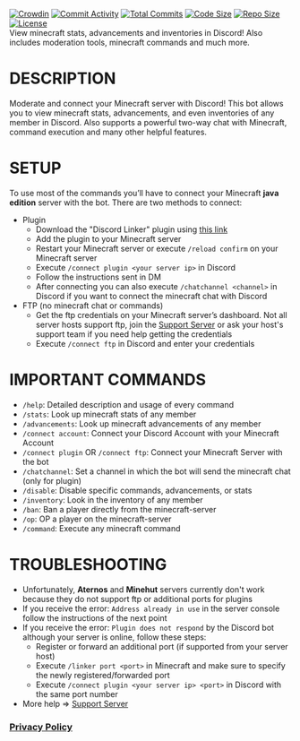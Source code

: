 [![Crowdin](https://badges.crowdin.net/minecraft-smp-bot/localized.svg)](https://crowdin.com/project/minecraft-smp-bot) [![Commit Activity](https://img.shields.io/github/commit-activity/m/MC-Linker/MC-Linker)](https://github.com/MC-Linker/MC-Linker) [![Total Commits](https://badgen.net/github/commits/MC-Linker/MC-Linker/main)](https://github.com/MC-Linker/MC-Linker) [![Code Size](https://img.shields.io/github/languages/code-size/MC-Linker/MC-Linker)](https://github.com/MC-Linker/MC-Linker) [![Repo Size](https://img.shields.io/github/repo-size/MC-Linker/MC-Linker)](https://github.com/MC-Linker/MC-Linker) [![License](https://img.shields.io/badge/license-CC%20BY--NC%204.0-red)](https://github.com/MC-Linker/MC-Linker/blob/main/LICENSE.md)
<br>
View minecraft stats, advancements and inventories in Discord! Also includes moderation tools, minecraft commands and much more.

# DESCRIPTION
Moderate and connect your Minecraft server with Discord! This bot allows you to view minecraft stats, advancements, and even inventories of any member in Discord. Also supports a powerful two-way chat with Minecraft, command execution and many other helpful features.

# SETUP
To use most of the commands you’ll have to connect your Minecraft **java edition** server with the bot. There are two methods to connect:
+ Plugin
	+ Download the "Discord Linker" plugin using [this link](https://www.spigotmc.org/resources/discord-linker.98749/)
	+ Add the plugin to your Minecraft server
	+ Restart your Minecraft server or execute `/reload confirm` on your Minecraft server
	+ Execute `/connect plugin <your server ip>` in Discord
	+ Follow the instructions sent in DM
	+ After connecting you can also execute `/chatchannel <channel>` in Discord if you want to connect the minecraft chat with Discord
+ FTP (no minecraft chat or commands)
	+ Get the ftp credentials on your Minecraft server’s dashboard. Not all server hosts support ftp, join the [Support Server](https://discord.gg/rX36kZUGNK) or ask your host's support team if you need help getting the credentials
	+ Execute `/connect ftp` in Discord and enter your credentials

# IMPORTANT COMMANDS
+ `/help`: Detailed description and usage of every command
+ `/stats`: Look up minecraft stats of any member
+ `/advancements`: Look up minecraft advancements of any member
+ `/connect account`: Connect your Discord Account with your Minecraft Account
+ `/connect plugin` OR `/connect ftp`: Connect your Minecraft Server with the bot
+ `/chatchannel`: Set a channel in which the bot will send the minecraft chat (only for plugin)
+ `/disable`: Disable specific commands, advancements, or stats
+ `/inventory`: Look in the inventory of any member
+ `/ban`: Ban a player directly from the minecraft-server
+ `/op`: OP a player on the minecraft-server
+ `/command`: Execute any minecraft command

# TROUBLESHOOTING
+ Unfortunately, **Aternos** and **Minehut** servers currently don't work because they do not support ftp or additional ports for plugins
+ If you receive the error: `Address already in use` in the server console follow the instructions of the next point
+ If you receive the error: `Plugin does not respond` by the Discord bot although your server is online, follow these steps:
	+ Register or forward an additional port (if supported from your server host)
	+ Execute `/linker port <port>` in Minecraft and make sure to specify the newly registered/forwarded port
	+ Execute `/connect plugin <your server ip> <port>` in Discord with the same port number
+ More help => [Support Server](https://discord.gg/rX36kZUGNK)


### [Privacy Policy](https://github.com/Lianecx/Minecraft-SMP-Bot/blob/main/PRIVACY.md)
